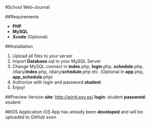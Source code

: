 #School Web-Journal

##Requirements
- **PHP**
- **MySQL**
- **Xcode** (Optional)

##Installation
1. Upload all files to your server
2. Import **Database**.sql to your MySQL Server
3. Change MySQL connect in **index**.php, **login**.php, **schedule**.php, /diary/**index**.php, /diary/**schedule**.php etc. (Optional in **app**.php, **app_schedule**.php)
4. Authorize with login and password **student**
5. Enjoy!

##Preview Version
**site**: http://wjrnl.esy.es/
**login**: student
**password**: student

##iOS Application
iOS App has already been **developed** and will be uploaded to GitHub soon
